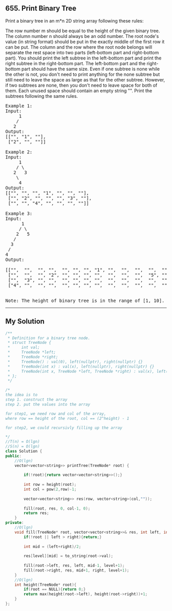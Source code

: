 ## 655. Print Binary Tree

Print a binary tree in an m*n 2D string array following these rules:

The row number m should be equal to the height of the given binary tree.
The column number n should always be an odd number.
The root node's value (in string format) should be put in the exactly middle of the first row it can be put. 
The column and the row where the root node belongs will separate the rest space into two parts (left-bottom part and right-bottom part).
You should print the left subtree in the left-bottom part and print the right subtree in the right-bottom part. 
The left-bottom part and the right-bottom part should have the same size. 
Even if one subtree is none while the other is not, you don't need to print anything for the none subtree but still need to leave the space as large as that for the other subtree. 
However, if two subtrees are none, then you don't need to leave space for both of them.
Each unused space should contain an empty string "".
Print the subtrees following the same rules.

<pre>
Example 1:
Input:
     1
    /
   2
Output:
[["", "1", ""],
 ["2", "", ""]]

Example 2:
Input:
     1
    / \
   2   3
    \
     4
Output:
[["", "", "", "1", "", "", ""],
 ["", "2", "", "", "", "3", ""],
 ["", "", "4", "", "", "", ""]]

Example 3:
Input:
      1
     / \
    2   5
   / 
  3 
 / 
4 
Output:

[["",  "",  "", "",  "", "", "", "1", "",  "",  "",  "",  "", "", ""]
 ["",  "",  "", "2", "", "", "", "",  "",  "",  "",  "5", "", "", ""]
 ["",  "3", "", "",  "", "", "", "",  "",  "",  "",  "",  "", "", ""]
 ["4", "",  "", "",  "", "", "", "",  "",  "",  "",  "",  "", "", ""]]


Note: The height of binary tree is in the range of [1, 10].
</pre>
-----------------------------------------------------------------------
## My Solution

```c++
/**
 * Definition for a binary tree node.
 * struct TreeNode {
 *     int val;
 *     TreeNode *left;
 *     TreeNode *right;
 *     TreeNode() : val(0), left(nullptr), right(nullptr) {}
 *     TreeNode(int x) : val(x), left(nullptr), right(nullptr) {}
 *     TreeNode(int x, TreeNode *left, TreeNode *right) : val(x), left(left), right(right) {}
 * };
 */

/*
the idea is to 
step 1. construct the array
step 2. put the values into the array

for step1, we need row and col of the array, 
where row == height of the root, col == (2^height) - 1

for step2, we could recursivly filling up the array

*/
//T(n) = O(lgn)
//S(n) = O(lgn)
class Solution {
public:
    //O(lgn)
    vector<vector<string>> printTree(TreeNode* root) {
        
        if(!root){return vector<vector<string>>();}
        
        int row = height(root);
        int col = pow(2,row)-1;
        
        vector<vector<string>> res(row, vector<string>(col,""));
        
        fill(root, res, 0, col-1, 0);
        return res;
    }
private:
    //O(lgn)
    void fill(TreeNode* root, vector<vector<string>>& res, int left, int right, int level){
        if(!root || left > right){return;}
        
        int mid = (left+right)/2;
        
        res[level][mid] = to_string(root->val);
        
        fill(root->left, res, left, mid-1, level+1);
        fill(root->right, res, mid+1, right, level+1);
    }
    //O(lgn)
    int height(TreeNode* root){
        if(root == NULL){return 0;}
        return max(height(root->left), height(root->right))+1;
    }
};
```


